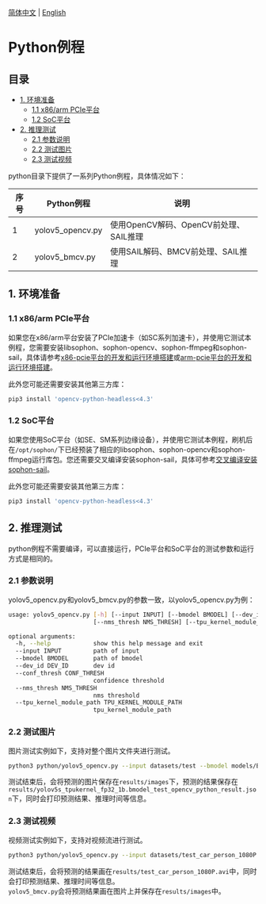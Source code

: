 [简体中文](./README.md) | [English](./README_EN.md)

# Python例程

## 目录

* [1. 环境准备](#1-环境准备)
    * [1.1 x86/arm PCIe平台](#11-x86arm-pcie平台)
    * [1.2 SoC平台](#12-soc平台)
* [2. 推理测试](#2-推理测试)
    * [2.1 参数说明](#21-参数说明)
    * [2.2 测试图片](#22-测试图片)
    * [2.3 测试视频](#23-测试视频)

python目录下提供了一系列Python例程，具体情况如下：

| 序号 |  Python例程      | 说明                                |
| ---- | ---------------- | -----------------------------------  |
| 1    | yolov5_opencv.py | 使用OpenCV解码、OpenCV前处理、SAIL推理 |
| 2    | yolov5_bmcv.py   | 使用SAIL解码、BMCV前处理、SAIL推理 |

## 1. 环境准备
### 1.1 x86/arm PCIe平台

如果您在x86/arm平台安装了PCIe加速卡（如SC系列加速卡），并使用它测试本例程，您需要安装libsophon、sophon-opencv、sophon-ffmpeg和sophon-sail，具体请参考[x86-pcie平台的开发和运行环境搭建](../../../docs/Environment_Install_Guide.md#3-x86-pcie平台的开发和运行环境搭建)或[arm-pcie平台的开发和运行环境搭建](../../../docs/Environment_Install_Guide.md#5-arm-pcie平台的开发和运行环境搭建)。

此外您可能还需要安装其他第三方库：
```bash
pip3 install 'opencv-python-headless<4.3'
```

### 1.2 SoC平台

如果您使用SoC平台（如SE、SM系列边缘设备），并使用它测试本例程，刷机后在`/opt/sophon/`下已经预装了相应的libsophon、sophon-opencv和sophon-ffmpeg运行库包。您还需要交叉编译安装sophon-sail，具体可参考[交叉编译安装sophon-sail](../../../docs/Environment_Install_Guide.md#42-交叉编译安装sophon-sail)。

此外您可能还需要安装其他第三方库：
```bash
pip3 install 'opencv-python-headless<4.3'
```

## 2. 推理测试
python例程不需要编译，可以直接运行，PCIe平台和SoC平台的测试参数和运行方式是相同的。
### 2.1 参数说明
yolov5_opencv.py和yolov5_bmcv.py的参数一致，以yolov5_opencv.py为例：
```bash
usage: yolov5_opencv.py [-h] [--input INPUT] [--bmodel BMODEL] [--dev_id DEV_ID] [--conf_thresh CONF_THRESH]
                        [--nms_thresh NMS_THRESH] [--tpu_kernel_module_path TPU_KERNEL_MODULE_PATH]

optional arguments:
  -h, --help            show this help message and exit
  --input INPUT         path of input
  --bmodel BMODEL       path of bmodel
  --dev_id DEV_ID       dev id
  --conf_thresh CONF_THRESH
                        confidence threshold
  --nms_thresh NMS_THRESH
                        nms threshold
  --tpu_kernel_module_path TPU_KERNEL_MODULE_PATH
                        tpu_kernel_module_path
```
### 2.2 测试图片
图片测试实例如下，支持对整个图片文件夹进行测试。
```bash
python3 python/yolov5_opencv.py --input datasets/test --bmodel models/BM1684X/yolov5s_tpukernel_fp32_1b.bmodel --dev_id 0 --conf_thresh 0.5 --nms_thresh 0.5 --tpu_kernel_module_path tpu_kernel_module/libbm1684x_kernel_module.so
```
测试结束后，会将预测的图片保存在`results/images`下，预测的结果保存在`results/yolov5s_tpukernel_fp32_1b.bmodel_test_opencv_python_result.json`下，同时会打印预测结果、推理时间等信息。

### 2.3 测试视频
视频测试实例如下，支持对视频流进行测试。
```bash
python3 python/yolov5_opencv.py --input datasets/test_car_person_1080P.mp4 --bmodel models/BM1684X/yolov5s_tpukernel_fp32_1b.bmodel --dev_id 0 --conf_thresh 0.5 --nms_thresh 0.5 --tpu_kernel_module_path tpu_kernel_module/libbm1684x_kernel_module.so
```
测试结束后，会将预测的结果画在`results/test_car_person_1080P.avi`中，同时会打印预测结果、推理时间等信息。  
`yolov5_bmcv.py`会将预测结果画在图片上并保存在`results/images`中。
